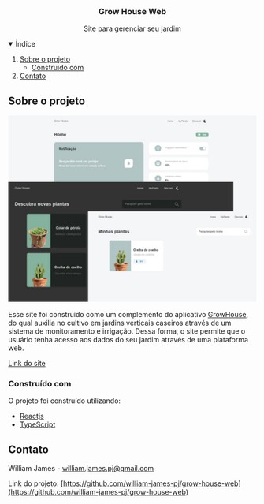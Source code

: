 <br />
<p align="center">

  <h3 align="center">Grow House Web</h3>

  <p align="center">
    Site para gerenciar seu jardim
  </p>
</p>

<details open="open">
  <summary>Índice</summary>
    <ol>
    <li>
      <a href="#sobre-o-projeto">Sobre o projeto</a>
      <ul>
        <li><a href="#construido-com">Construido com</a></li>
      </ul>
    </li>
    <li><a href="#contato">Contato</a></li>
  </ol>
</details>

## Sobre o projeto

![screenshot](.github/cover.jpg)

Esse site foi construído como um complemento do aplicativo [GrowHouse](https://github.com/william-james-pj/GrowHouse), do qual auxilia no cultivo em jardins verticais caseiros através de um sistema de monitoramento e irrigação. Dessa forma, o site permite que o usuário tenha acesso aos dados do seu jardim através de uma plataforma web.

[Link do site](https://growhouse-d6bd0.web.app/)

### Construído com

O projeto foi construído utilizando:

- [Reactjs](https://reactjs.org)
- [TypeScript](https://www.typescriptlang.org)

## Contato

William James - william.james.pj@gmail.com

Link do projeto: [https://github.com/william-james-pj/grow-house-web](https://github.com/william-james-pj/grow-house-web)
